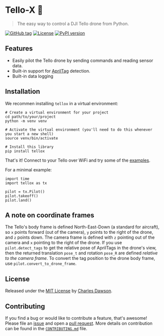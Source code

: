 # Tello-X 🚁
> The easy way to control a DJI Tello drone from Python.

[![GitHub tag](https://img.shields.io/github/tag/dawsonc/tello-x?include_prereleases=&sort=semver)](https://github.com/dawsonc/tello-x/releases/)
[![License](https://img.shields.io/badge/License-MIT-blue)](#license)
[![PyPI version](https://badge.fury.io/py/tellox.svg)](https://badge.fury.io/py/tellox)

## Features

- Easily pilot the Tello drone by sending commands and reading sensor data.
- Built-in support for [AprilTag](https://github.com/duckietown/lib-dt-apriltags) detection.
- Built-in data logging

## Installation

We recommen installing `tellox` in a virtual environment:
```
# Create a virtual environment for your project
cd path/to/your/project
python -m venv venv

# Activate the virtual environment (you'll need to do this whenever you start a new shell)
source venv/bin/activate

# Install this library
pip install tellox
```

That's it! Connect to your Tello over WiFi and try some of the [examples](https://github.com/dawsonc/tello-x/scripts).

For a minimal example:
```
import time
import tellox as tx

pilot = tx.Pilot()
pilot.takeoff()
pilot.land()
```

## A note on coordinate frames

The Tello's body frame is defined North-East-Down (a standard for aircraft), so `x` points forward (out of the camera), `y` points to the right of the drone, and `z` points down.
The camera frame is defined with `z` pointing out of the camera and `x` pointing to the right of the drone. If you use `pilot.detect_tags` to get the relative pose of AprilTags in the drone's view, then the returned translation `pose_t` and rotation `pose_R` are defined *relative to the camera frame*. To convert the tag position to the drone body frame, use `pilot.convert_to_drone_frame`.

## License

Released under the [MIT License](/LICENSE) by [Charles Dawson](https://github.com/dawsonc).

## Contributing

If you find a bug or would like to contribute a feature, that's awesome! Please file an [issue](https://github.com/dawsonc/tello-x/issues) and open a [pull request](https://github.com/dawsonc/tello-x/issues). More details on contribution can be found in the [`CONTRIBUTING.md`](https://github.com/dawsonc/tello-x/blob/master/CONTRIBUTING.md) file.
